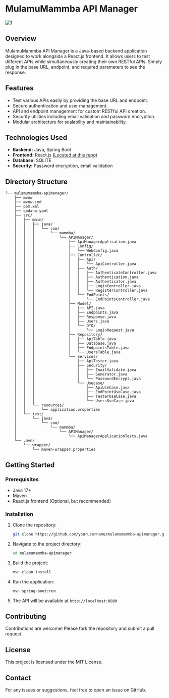 # MulamuMammba API Manager

![1](https://github.com/user-attachments/assets/0589c0df-7675-4e14-afd6-aeccda720511)


## Overview
MulamuMammba API Manager is a Java-based backend application designed to work alongside a React.js frontend. It allows users to test different APIs while simultaneously creating their own RESTful APIs. Simply plug in the base URL, endpoint, and required parameters to see the response.

## Features
- Test various APIs easily by providing the base URL and endpoint.
- Secure authentication and user management.
- API and endpoint management for custom RESTful API creation.
- Security utilities including email validation and password encryption.
- Modular architecture for scalability and maintainability.

## Technologies Used
- **Backend:** Java, Spring Boot
- **Frontend:** React.js [(Located at this repo)](https://github.com/MulamuMammba/APIManager-WebClient)
- **Database:** SQLITE
- **Security:** Password encryption, email validation

## Directory Structure
```
└── mulamumammba-apimanager/
    ├── mvnw
    ├── mvnw.cmd
    ├── pom.xml
    ├── qodana.yaml
    ├── src/
    │   ├── main/
    │   │   ├── java/
    │   │   │   └── com/
    │   │   │       └── mammba/
    │   │   │           └── APIManager/
    │   │   │               ├── ApiManagerApplication.java
    │   │   │               ├── Config/
    │   │   │               │   └── WebConfig.java
    │   │   │               ├── Controller/
    │   │   │               │   ├── Api/
    │   │   │               │   │   └── ApiController.java
    │   │   │               │   ├── Auth/
    │   │   │               │   │   ├── AuthenticateController.java
    │   │   │               │   │   ├── Authentication.java
    │   │   │               │   │   ├── Authenticator.java
    │   │   │               │   │   ├── LoginController.java
    │   │   │               │   │   └── RegisterController.java
    │   │   │               │   └── EndPoints/
    │   │   │               │       └── EndPointsController.java
    │   │   │               ├── Model/
    │   │   │               │   ├── API.java
    │   │   │               │   ├── Endpoints.java
    │   │   │               │   ├── Response.java
    │   │   │               │   ├── Users.java
    │   │   │               │   └── DTO/
    │   │   │               │       └── LoginRequest.java
    │   │   │               ├── Repository/
    │   │   │               │   ├── ApiTable.java
    │   │   │               │   ├── Database.java
    │   │   │               │   ├── EndpointsTable.java
    │   │   │               │   └── UsersTable.java
    │   │   │               └── Services/
    │   │   │                   ├── ApiTester.java
    │   │   │                   ├── Security/
    │   │   │                   │   ├── EmailValidate.java
    │   │   │                   │   ├── Generator.java
    │   │   │                   │   └── PasswordEncrypt.java
    │   │   │                   └── Usecase/
    │   │   │                       ├── ApiUseCase.java
    │   │   │                       ├── EndPointUseCase.java
    │   │   │                       ├── TesterUseCase.java
    │   │   │                       └── UsersUseCase.java
    │   │   └── resources/
    │   │       └── application.properties
    │   └── test/
    │       └── java/
    │           └── com/
    │               └── mammba/
    │                   └── APIManager/
    │                       └── ApiManagerApplicationTests.java
    └── .mvn/
        └── wrapper/
            └── maven-wrapper.properties
```

## Getting Started
### Prerequisites
- Java 17+
- Maven
- React.js frontend (Optional, but recommended)

### Installation
1. Clone the repository:
   ```sh
   git clone https://github.com/yourusername/mulamumammba-apimanager.git
   ```
2. Navigate to the project directory:
   ```sh
   cd mulamumammba-apimanager
   ```
3. Build the project:
   ```sh
   mvn clean install
   ```
4. Run the application:
   ```sh
   mvn spring-boot:run
   ```
5. The API will be available at `http://localhost:8080`

## Contributing
Contributions are welcome! Please fork the repository and submit a pull request.

## License
This project is licensed under the MIT License.

## Contact
For any issues or suggestions, feel free to open an issue on GitHub.

